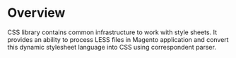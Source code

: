 # Overview
CSS library contains common infrastructure to work with style sheets.
It provides an ability to process LESS files in Magento application and convert this dynamic stylesheet language into CSS using correspondent parser.
